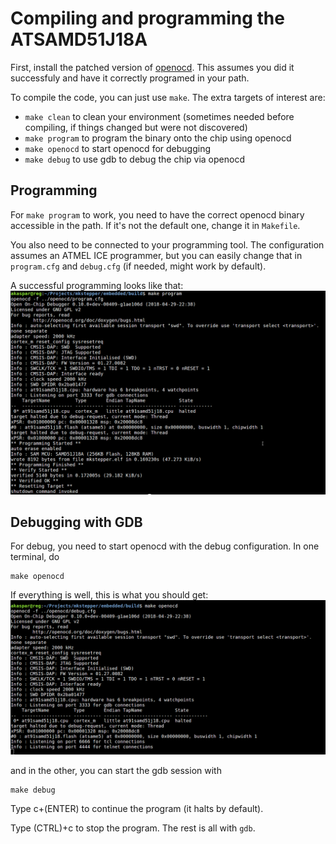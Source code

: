 # Compiling and programming the ATSAMD51J18A

First, install the patched version of [openocd](../openocd/README.md).
This assumes you did it successfuly and have it correctly programed in your path.

To compile the code, you can just use `make`.
The extra targets of interest are:

* `make clean` to clean your environment (sometimes needed before compiling, if things changed but were not discovered)
* `make program` to program the binary onto the chip using openocd
* `make openocd` to start openocd for debugging
* `make debug` to use gdb to debug the chip via openocd


## Programming

For `make program` to work, you need to have the correct openocd binary accessible in the path.
If it's not the default one, change it in `Makefile`.

You also need to be connected to your programming tool.
The configuration assumes an ATMEL ICE programmer, but you can easily change that in `program.cfg` and `debug.cfg` (if needed, might work by default).

A successful programming looks like that:
![Success](imgs/make_program.png)

## Debugging with GDB

For debug, you need to start openocd with the debug configuration.
In one terminal, do

```
make openocd
```

If everything is well, this is what you should get:
![Openocd running](imgs/make_openocd.png)

and in the other, you can start the gdb session with

```
make debug
```

Type c+(ENTER) to continue the program (it halts by default).

Type (CTRL)+c to stop the program. The rest is all with `gdb`.
